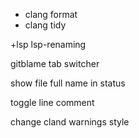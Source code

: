 
+ clang format
+ clang tidy

+lsp
lsp-renaming

gitblame
tab switcher

show file full name in status

toggle line comment

change cland warnings style
